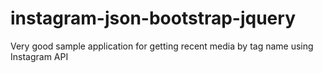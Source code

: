 instagram-json-bootstrap-jquery
===============================

Very good sample application for getting recent media by tag name using Instagram API
